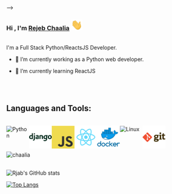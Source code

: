 -->

<h3> Hi , I'm  <a href="https://www.linkedin.com/in/rjab-chaalia-045a86b6/" target="_blank"> Rejeb Chaalia</a> <img src="https://raw.githubusercontent.com/ABSphreak/ABSphreak/master/gifs/Hi.gif" width="30px"> </h3>
<br />
 I'm a  Full Stack Python/ReactsJS Developer.

- 🔭 I’m currently working as a Python web developer.

- 🌱 I’m currently learning ReactJS 
<br />
<br />
<h2> Languages and Tools: </h2>
<br />
<img align="left" alt="Python" width="60px" src="https://user-images.githubusercontent.com/38113942/115968039-982b0680-a52d-11eb-8dfc-69753ce0db90.png" />
<img align="left" alt="Django" width="60px" src="https://raw.githubusercontent.com/github/explore/80688e429a7d4ef2fca1e82350fe8e3517d3494d/topics/django/django.png">
<img align="left" alt="JavaScript" width="60px" src="https://raw.githubusercontent.com/github/explore/80688e429a7d4ef2fca1e82350fe8e3517d3494d/topics/javascript/javascript.png" />
<img align="left" alt="Reactjs" width="60px" src="https://raw.githubusercontent.com/github/explore/80688e429a7d4ef2fca1e82350fe8e3517d3494d/topics/react/react.png" />
<img align="left" alt="docker" width="60px" src="https://raw.githubusercontent.com/github/explore/80688e429a7d4ef2fca1e82350fe8e3517d3494d/topics/docker/docker.png" />
<img align="left" alt="Linux" width="60px" src="https://user-images.githubusercontent.com/38113942/115967881-fe635980-a52c-11eb-8d64-4e8c87e93e17.png" />
<img align="left" alt="Git" width="60px" src="https://raw.githubusercontent.com/github/explore/80688e429a7d4ef2fca1e82350fe8e3517d3494d/topics/git/git.png" /><br>

<br>
<br>
<br>
 <img src="https://komarev.com/ghpvc/?username=chaalia&label=Profile%20views&color=0e75b6&style=flat" alt="chaalia" />
<br>
<br>

![Rjab's GitHub stats](https://github-readme-stats.vercel.app/api?username=chaalia&show_icons=true&count_private=true)

[linkedin]: https://www.linkedin.com/in/rjab-chaalia-045a86b6

[![Top Langs](https://github-readme-stats.vercel.app/api/top-langs/?username=chaalia&layout=compact&langs_count=10)](https://github.com/chaalia/github-readme-stats)
